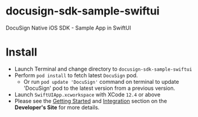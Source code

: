 # docusign-sdk-sample-swiftui
DocuSign Native iOS SDK - Sample App in SwiftUI

Install
=============
* Launch Terminal and change directory to `docusign-sdk-sample-swiftui`
* Perform `pod install` to fetch latest `DocuSign` pod. 
  * Or run `pod update 'DocuSign'` command on terminal to update 'DocuSign' pod to the latest version from a previous version.
* Launch `SwiftUIApp.xcworkspace` with XCode `12.4` or above
* Please see the [Getting Started](https://developers.docusign.com/ios_sdk/developer.html) and [Integration](https://developers.docusign.com/ios_sdk/developer.html) section on the **Developer's Site** for more details.

